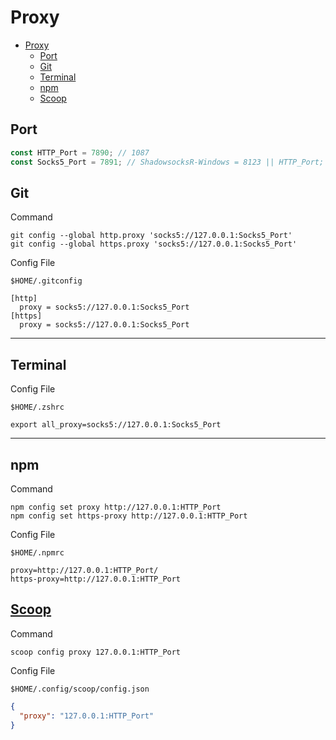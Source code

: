 # Proxy

- [Proxy](#proxy)
  - [Port](#port)
  - [Git](#git)
  - [Terminal](#terminal)
  - [npm](#npm)
  - [Scoop](#scoop)

## Port

```js
const HTTP_Port = 7890; // 1087
const Socks5_Port = 7891; // ShadowsocksR-Windows = 8123 || HTTP_Port; 1080
```

## Git

Command

```shell
git config --global http.proxy 'socks5://127.0.0.1:Socks5_Port'
git config --global https.proxy 'socks5://127.0.0.1:Socks5_Port'
```

Config File

```shell
$HOME/.gitconfig
```

```shell
[http]
  proxy = socks5://127.0.0.1:Socks5_Port
[https]
  proxy = socks5://127.0.0.1:Socks5_Port
```

---

## Terminal

Config File

```shell
$HOME/.zshrc
```

```shell
export all_proxy=socks5://127.0.0.1:Socks5_Port
```

---

## npm

Command

```shell
npm config set proxy http://127.0.0.1:HTTP_Port
npm config set https-proxy http://127.0.0.1:HTTP_Port
```

Config File

```shell
$HOME/.npmrc
```

```shell
proxy=http://127.0.0.1:HTTP_Port/
https-proxy=http://127.0.0.1:HTTP_Port
```

## [Scoop](https://github.com/lukesampson/scoop/wiki/Using-Scoop-behind-a-proxy)

Command

```shell
scoop config proxy 127.0.0.1:HTTP_Port
```

Config File

```shell
$HOME/.config/scoop/config.json
```

```json
{
  "proxy": "127.0.0.1:HTTP_Port"
}
```
